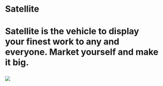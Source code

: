 <h1>Satellite<h1>
<p>Satellite is the vehicle to display your finest work to any and everyone. Market yourself and make it big.</p>
<img src="https://images.csmonitor.com/csm/2016/11/1015988_1_112916-cassini-saturn_standard.png?alias=standard_900x600">
